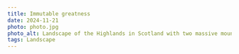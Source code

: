 ```yaml
---
title: Immutable greatness
date: 2024-11-21
photo: photo.jpg
photo_alt: Landscape of the Highlands in Scotland with two massive mountains
tags: Landscape
---
```

